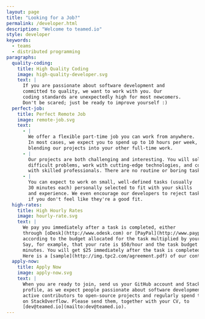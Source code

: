 ```yaml
---
layout: page
title: "Looking for a Job?"
permalink: /developer.html
description: "Welcome to teamed.io"
style: developer
keywords:
  - teams
  - distributed programming
paragraphs:
  quality-coding:
    title: High Quality Coding
    image: high-quality-developer.svg
    text: |
      If you are passionate about software development and
      committed to quality, we want to work with you. Our
      coding standards are unexpectedly high for most newcomers.
      Don't be scared; just be ready to improve yourself :)
  perfect-job:
    title: Perfect Remote Job
    image: remote-job.svg
    text:
      - |
        We offer a flexible part-time job you can work from anywhere.
        In most cases, we expect you to spend up to 10 hours per week,
        blending our projects into your other full-time work.
      - |
        Our projects are both challenging and interesting. You will solve
        difficult problems, work with cutting-edge technologies, and collaborate
        with skilled professionals. There are no routine or boring tasks here.
      - |
        You can expect to work on small, well-defined tasks (usually
        30 minutes each) personally selected to fit with your skills
        and experience. We even encourage our developers to reject tasks
        if you don't feel like they're a good fit.
  high-rates:
    title: High Hourly Rates
    image: hourly-rate.svg
    text: |
      We pay you immediately after a task is completed, either
      through [oDesk](http://www.odesk.com) or [PayPal](http://www.paypal.com),
      according to the budget allocated for the task multiplied by your hourly rate.
      Say, for example, that your rate is $50/hour and the task budget is 30
      minutes. You will get $25 immediately after the task is completed.
      Here is a [sample](http://img.tpc2.com/agreement.pdf) of our contract.
  apply-now:
    title: Apply Now
    image: apply-now.svg
    text: |
      When you are ready to join, send us your GitHub account and StackOverflow
      profile, as we expect people passionate about software development to be
      active contributors to open-source projects and regularly spend time
      on StackOverflow. Please send them, together with your CV, to
      [dev@teamed.io](mailto:dev@teamed.io).
---
```

